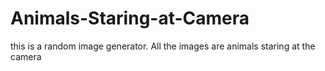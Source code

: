 # Animals-Staring-at-Camera
this is a random image generator. All the images are animals staring at the camera
